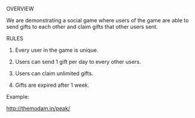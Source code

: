 OVERVIEW

We are demonstrating a social game where users of the game are able to send gifts to each other and claim gifts that other users sent.

RULES

1. Every user in the game is unique.

2. Users can send 1 gift per day to every other users.

3. Users can claim unlimited gifts.

4. Gifts are expired after 1 week.


Example:

http://themodam.in/peak/
